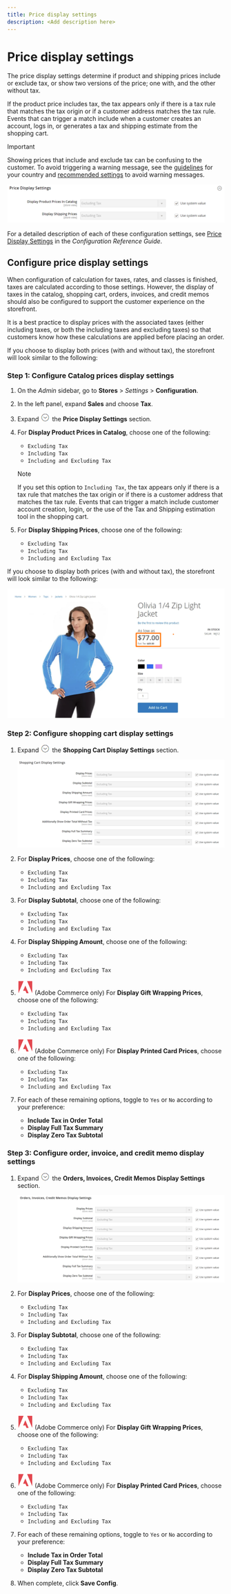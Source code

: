 ```yaml
---
title: Price display settings
description: <Add description here>
---
```

# Price display settings

The price display settings determine if product and shipping prices include or exclude tax, or show two versions of the price; one with, and the other without tax.

If the product price includes tax, the tax appears only if there is a tax rule that matches the tax origin or if a customer address matches the tax rule. Events that can trigger a match include when a customer creates an account, logs in, or generates a tax and shipping estimate from the shopping cart.

>[!IMPORTANT]
>
>Showing prices that include and exclude tax can be confusing to the customer. To avoid triggering a warning message, see the [guidelines](international-tax-guidelines.md) for your country and [recommended settings](taxes.md#warning-messages) to avoid warning messages.

![Price Display Settings](../configuration-reference/sales/assets/tax-price-display-settings.png)<!-- zoom -->

For a detailed description of each of these configuration settings, see [Price Display Settings](https://docs.magento.com/user-guide/configuration/sales/tax.html#price-display-settings) in the _Configuration Reference Guide_.

## Configure price display settings

When configuration of calculation for taxes, rates, and classes is finished, taxes are calculated according to those settings. However, the display of taxes in the catalog, shopping cart, orders, invoices, and credit memos should also be configured to support the customer experience on the storefront.

It is a best practice to display prices with the associated taxes (either including taxes, or both the including taxes and excluding taxes) so that customers know how these calculations are applied before placing an order.

If you choose to display both prices (with and without tax), the storefront will look similar to the following:

### Step 1: Configure Catalog prices display settings

1. On the _Admin_ sidebar, go to **Stores** > _Settings_ > **Configuration**.

1. In the left panel, expand **Sales** and choose **Tax**.

1. Expand ![Expansion selector](../assets/icon-display-expand.png) the **Price Display Settings** section.

1. For **Display Product Prices in Catalog**, choose one of the following:

   - `Excluding Tax`
   - `Including Tax`
   - `Including and Excluding Tax`

   >[!NOTE]
   >
   >If you set this option to `Including Tax`, the tax appears only if there is a tax rule that matches the tax origin or if there is a customer address that matches the tax rule. Events that can trigger a match include customer account creation, login, or the use of the Tax and Shipping estimation tool in the shopping cart.

1. For **Display Shipping Prices**, choose one of the following:

   - `Excluding Tax`
   - `Including Tax`
   - `Including and Excluding Tax`

If you choose to display both prices (with and without tax), the storefront will look similar to the following:

   ![Example of price display including taxes on the storefront](./assets/catalog-prices-tax.png)<!-- zoom -->

### Step 2: Configure shopping cart display settings

1. Expand ![Expansion selector](../assets/icon-display-expand.png) the **Shopping Cart Display Settings** section.

   ![Shopping Cart Display Settings](../configuration-reference/sales/assets/tax-shopping-cart-display-settings.png)<!-- zoom -->

1. For **Display Prices**, choose one of the following:

   - `Excluding Tax`
   - `Including Tax`
   - `Including and Excluding Tax`

1. For **Display Subtotal**, choose one of the following:

   - `Excluding Tax`
   - `Including Tax`
   - `Including and Excluding Tax`

1. For **Display Shipping Amount**, choose one of the following:

   - `Excluding Tax`
   - `Including Tax`
   - `Including and Excluding Tax`

1. ![Adobe Commerce](../assets/adobe-logo.svg) (Adobe Commerce only) For **Display Gift Wrapping Prices**, choose one of the following:

   - `Excluding Tax`
   - `Including Tax`
   - `Including and Excluding Tax`

1. ![Adobe Commerce](../assets/adobe-logo.svg) (Adobe Commerce only) For **Display Printed Card Prices**, choose one of the following:

   - `Excluding Tax`
   - `Including Tax`
   - `Including and Excluding Tax`

1. For each of these remaining options, toggle to `Yes` or `No` according to your preference:

   - **Include Tax in Order Total**
   - **Display Full Tax Summary**
   - **Display Zero Tax Subtotal**

### Step 3: Configure order, invoice, and credit memo display settings

1. Expand ![Expansion selector](../assets/icon-display-expand.png) the **Orders, Invoices, Credit Memos Display Settings** section.

   ![Orders, Invoices, Credit Memos Display Settings](../configuration-reference/sales/assets/tax-orders-invoices-credit-memos-display-settings.png)<!-- zoom -->

1. For **Display Prices**, choose one of the following:

   - `Excluding Tax`
   - `Including Tax`
   - `Including and Excluding Tax`

1. For **Display Subtotal**, choose one of the following:

   - `Excluding Tax`
   - `Including Tax`
   - `Including and Excluding Tax`

1. For **Display Shipping Amount**, choose one of the following:

   - `Excluding Tax`
   - `Including Tax`
   - `Including and Excluding Tax`

1. ![Adobe Commerce](../assets/adobe-logo.svg) (Adobe Commerce only) For **Display Gift Wrapping Prices**, choose one of the following:

   - `Excluding Tax`
   - `Including Tax`
   - `Including and Excluding Tax`

1. ![Adobe Commerce](../assets/adobe-logo.svg) (Adobe Commerce only) For **Display Printed Card Prices**, choose one of the following:

   - `Excluding Tax`
   - `Including Tax`
   - `Including and Excluding Tax`

1. For each of these remaining options, toggle to `Yes` or `No` according to your preference:

   - **Include Tax in Order Total**
   - **Display Full Tax Summary**
   - **Display Zero Tax Subtotal**

1. When complete, click **Save Config**.
